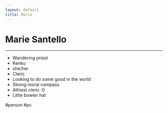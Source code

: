 ```yaml
---
layout: default
title: Marie
---
```


# Marie Santello
---

- Wandering priest
- Kenku
- she/her
- Cleric
- Looking to do some good in the world
- Strong moral compass
- Athiest cleric :0
- Little bowler hat

#person #pc